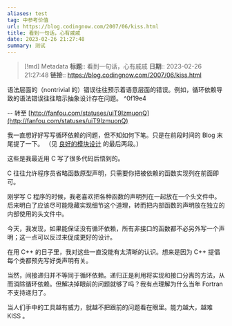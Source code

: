 ```yaml
---
aliases: test
tag: 中参考价值
url: https://blog.codingnow.com/2007/06/kiss.html
title: 看到一句话，心有戚戚
date: 2023-02-26 21:27:48
summary: 测试
---
```


>[!md] Metadata
>**标题**:: 看到一句话，心有戚戚
>**日期**:: 2023-02-26 21:27:48
>**链接**:: https://blog.codingnow.com/2007/06/kiss.html



语法层面的（nontrivial 的）错误往往预示着语意层面的错误。例如，循环依赖导致的语法错误往往暗示抽象设计存在问题。 ^0f19e4

-- 转至 [http://fanfou.com/statuses/uiT9IzmuonQ](http://fanfou.com/statuses/uiT9IzmuonQ)

我一直想好好写写循环依赖的问题，但不知如何下笔。只是在前段时间的 Blog 末尾提了一下。 （见 [良好的模块设计](http://blog.codingnow.com/2007/05/good_design.html) 的最后两段。）

这些是我最近用 C 写了很多代码后悟到的。

C 往往允许程序员省略函数原型声明，只需要你把被依赖的函数实现列在前面即可。

刚学写 C 程序的时候，我老喜欢把各种函数的声明列在一起放在一个头文件中。后来明白了应该尽可能隐藏实现细节这个道理，转而把内部函数的声明放在独立的内部使用的头文件中。

今天，我发现，如果能保证没有循环依赖，所有非接口的函数都不必另外写一个声明；这一点可以反过来促成更好的设计。

在用 C++ 的日子里，我对这些一直没能有太清晰的认识。想来是因为 C++ 提倡每个类都预先写好类声明有关。

当然，间接递归并不等同于循环依赖。递归正是利用将实现和接口分离的方法，从而消除循环依赖。但解决掉眼前的问题就够了吗？我有点理解为什么当年 Fortran 不支持递归了。

当人们手中的工具越有威力，就越不把跟前的问题看在眼里。能力越大，越难 KISS 。